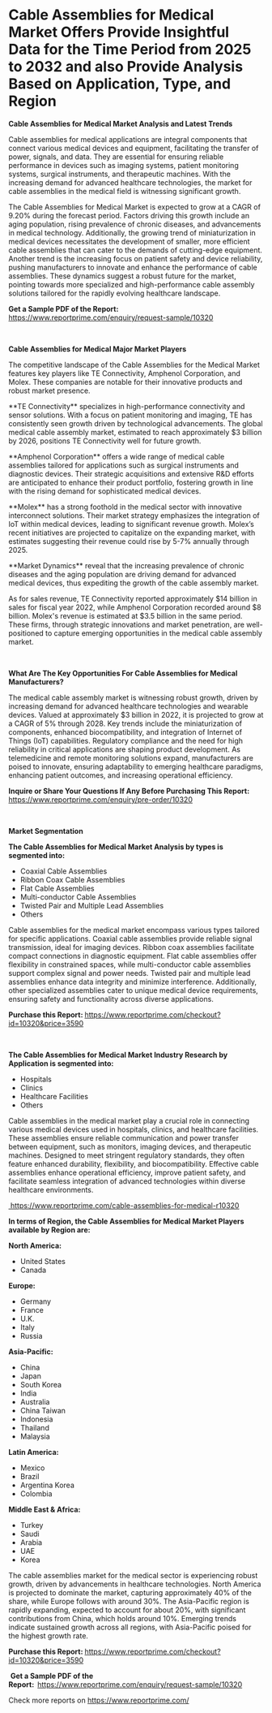 <p><h1>Cable Assemblies for Medical Market Offers Provide Insightful Data for the Time Period from 2025 to 2032 and also Provide Analysis Based on Application, Type, and Region</h1></p><p><strong>Cable Assemblies for Medical Market Analysis and Latest Trends</strong></p>
<p><p>Cable assemblies for medical applications are integral components that connect various medical devices and equipment, facilitating the transfer of power, signals, and data. They are essential for ensuring reliable performance in devices such as imaging systems, patient monitoring systems, surgical instruments, and therapeutic machines. With the increasing demand for advanced healthcare technologies, the market for cable assemblies in the medical field is witnessing significant growth.</p><p>The Cable Assemblies for Medical Market is expected to grow at a CAGR of 9.20% during the forecast period. Factors driving this growth include an aging population, rising prevalence of chronic diseases, and advancements in medical technology. Additionally, the growing trend of miniaturization in medical devices necessitates the development of smaller, more efficient cable assemblies that can cater to the demands of cutting-edge equipment. Another trend is the increasing focus on patient safety and device reliability, pushing manufacturers to innovate and enhance the performance of cable assemblies. These dynamics suggest a robust future for the market, pointing towards more specialized and high-performance cable assembly solutions tailored for the rapidly evolving healthcare landscape.</p></p>
<p><strong>Get a Sample PDF of the Report:&nbsp;</strong> <a href="https://www.reportprime.com/enquiry/request-sample/10320?utm_campaign=3043&utm_medium=2&utm_source=Github&utm_content=ia&utm_term=20032025&utm_id=cable-assemblies-for-medical">https://www.reportprime.com/enquiry/request-sample/10320</a></p>
<p>&nbsp;</p>
<p><strong>Cable Assemblies for Medical Major Market Players</strong></p>
<p><p>The competitive landscape of the Cable Assemblies for the Medical Market features key players like TE Connectivity, Amphenol Corporation, and Molex. These companies are notable for their innovative products and robust market presence. </p><p>**TE Connectivity** specializes in high-performance connectivity and sensor solutions. With a focus on patient monitoring and imaging, TE has consistently seen growth driven by technological advancements. The global medical cable assembly market, estimated to reach approximately $3 billion by 2026, positions TE Connectivity well for future growth.</p><p>**Amphenol Corporation** offers a wide range of medical cable assemblies tailored for applications such as surgical instruments and diagnostic devices. Their strategic acquisitions and extensive R&D efforts are anticipated to enhance their product portfolio, fostering growth in line with the rising demand for sophisticated medical devices.</p><p>**Molex** has a strong foothold in the medical sector with innovative interconnect solutions. Their market strategy emphasizes the integration of IoT within medical devices, leading to significant revenue growth. Molex’s recent initiatives are projected to capitalize on the expanding market, with estimates suggesting their revenue could rise by 5-7% annually through 2025.</p><p>**Market Dynamics** reveal that the increasing prevalence of chronic diseases and the aging population are driving demand for advanced medical devices, thus expediting the growth of the cable assembly market. </p><p>As for sales revenue, TE Connectivity reported approximately $14 billion in sales for fiscal year 2022, while Amphenol Corporation recorded around $8 billion. Molex's revenue is estimated at $3.5 billion in the same period. These firms, through strategic innovations and market penetration, are well-positioned to capture emerging opportunities in the medical cable assembly market.</p></p>
<p>&nbsp;</p>
<p><strong>What Are The Key Opportunities For Cable Assemblies for Medical Manufacturers?</strong></p>
<p><p>The medical cable assembly market is witnessing robust growth, driven by increasing demand for advanced healthcare technologies and wearable devices. Valued at approximately $3 billion in 2022, it is projected to grow at a CAGR of 5% through 2028. Key trends include the miniaturization of components, enhanced biocompatibility, and integration of Internet of Things (IoT) capabilities. Regulatory compliance and the need for high reliability in critical applications are shaping product development. As telemedicine and remote monitoring solutions expand, manufacturers are poised to innovate, ensuring adaptability to emerging healthcare paradigms, enhancing patient outcomes, and increasing operational efficiency.</p></p>
<p><strong>Inquire or Share Your Questions If Any Before Purchasing This Report:</strong> <a href="https://www.reportprime.com/enquiry/pre-order/10320?utm_campaign=3043&utm_medium=2&utm_source=Github&utm_content=ia&utm_term=20032025&utm_id=cable-assemblies-for-medical">https://www.reportprime.com/enquiry/pre-order/10320</a></p>
<p>&nbsp;</p>
<p><strong>Market Segmentation</strong></p>
<p><strong>The Cable Assemblies for Medical Market Analysis by types is segmented into:</strong></p>
<p><ul><li>Coaxial Cable Assemblies</li><li>Ribbon Coax Cable Assemblies</li><li>Flat Cable Assemblies</li><li>Multi-conductor Cable Assemblies</li><li>Twisted Pair and Multiple Lead Assemblies</li><li>Others</li></ul></p>
<p><p>Cable assemblies for the medical market encompass various types tailored for specific applications. Coaxial cable assemblies provide reliable signal transmission, ideal for imaging devices. Ribbon coax assemblies facilitate compact connections in diagnostic equipment. Flat cable assemblies offer flexibility in constrained spaces, while multi-conductor cable assemblies support complex signal and power needs. Twisted pair and multiple lead assemblies enhance data integrity and minimize interference. Additionally, other specialized assemblies cater to unique medical device requirements, ensuring safety and functionality across diverse applications.</p></p>
<p><strong>Purchase this Report:&nbsp;</strong><a href="https://www.reportprime.com/checkout?id=10320&price=3590&utm_campaign=3043&utm_medium=2&utm_source=Github&utm_content=ia&utm_term=20032025&utm_id=cable-assemblies-for-medical">https://www.reportprime.com/checkout?id=10320&price=3590</a></p>
<p>&nbsp;</p>
<p><strong>The Cable Assemblies for Medical Market Industry Research by Application is segmented into:</strong></p>
<p><ul><li>Hospitals</li><li>Clinics</li><li>Healthcare Facilities</li><li>Others</li></ul></p>
<p><p>Cable assemblies in the medical market play a crucial role in connecting various medical devices used in hospitals, clinics, and healthcare facilities. These assemblies ensure reliable communication and power transfer between equipment, such as monitors, imaging devices, and therapeutic machines. Designed to meet stringent regulatory standards, they often feature enhanced durability, flexibility, and biocompatibility. Effective cable assemblies enhance operational efficiency, improve patient safety, and facilitate seamless integration of advanced technologies within diverse healthcare environments.</p></p>
<p><a href="https://www.reportprime.com/cable-assemblies-for-medical-r10320?utm_campaign=3043&utm_medium=2&utm_source=Github&utm_content=ia&utm_term=20032025&utm_id=cable-assemblies-for-medical">&nbsp;https://www.reportprime.com/cable-assemblies-for-medical-r10320</a></p>
<p><strong>In terms of Region, the Cable Assemblies for Medical Market Players available by Region are:</strong></p>
<p>
    <p> <strong> North America: </strong>
        <ul>
            <li>United States</li>
            <li>Canada</li>
        </ul>
        </p> 
    <p> <strong> Europe: </strong>
        <ul>
            <li>Germany</li>
            <li>France</li>
            <li>U.K.</li>
            <li>Italy</li>
            <li>Russia</li>
        </ul>
        </p> 
    <p> <strong> Asia-Pacific: </strong>
        <ul>
            <li>China</li>
            <li>Japan</li>
            <li>South Korea</li>
            <li>India</li>
            <li>Australia</li>
            <li>China Taiwan</li>
            <li>Indonesia</li>
            <li>Thailand</li>
            <li>Malaysia</li>
        </ul>
        </p> 
    <p> <strong> Latin America: </strong>
        <ul>
            <li>Mexico</li>
            <li>Brazil</li>
            <li>Argentina Korea</li>
            <li>Colombia</li>
        </ul>
        </p> 
    <p> <strong> Middle East & Africa: </strong>
        <ul>
            <li>Turkey</li>
            <li>Saudi</li>
            <li>Arabia</li>
            <li>UAE</li>
            <li>Korea</li>
        </ul>
    </p>
    </p>
<p><p>The cable assemblies market for the medical sector is experiencing robust growth, driven by advancements in healthcare technologies. North America is projected to dominate the market, capturing approximately 40% of the share, while Europe follows with around 30%. The Asia-Pacific region is rapidly expanding, expected to account for about 20%, with significant contributions from China, which holds around 10%. Emerging trends indicate sustained growth across all regions, with Asia-Pacific poised for the highest growth rate.</p></p>
<p><strong>Purchase this Report: </strong><a href="https://www.reportprime.com/checkout?id=10320&price=3590&utm_campaign=3043&utm_medium=2&utm_source=Github&utm_content=ia&utm_term=20032025&utm_id=cable-assemblies-for-medical">https://www.reportprime.com/checkout?id=10320&price=3590</a></p>
<p>&nbsp;<strong>Get a Sample PDF of the Report:&nbsp;&nbsp;</strong><a href="https://www.reportprime.com/enquiry/request-sample/10320?utm_campaign=3043&utm_medium=2&utm_source=Github&utm_content=ia&utm_term=20032025&utm_id=cable-assemblies-for-medical">https://www.reportprime.com/enquiry/request-sample/10320</a></p>
<p><strong></strong></p>
<p>Check more reports on <a href="https://www.reportprime.com/?utm_campaign=3043&utm_medium=2&utm_source=Github&utm_content=ia&utm_term=20032025&utm_id=cable-assemblies-for-medical">https://www.reportprime.com/</a></p>